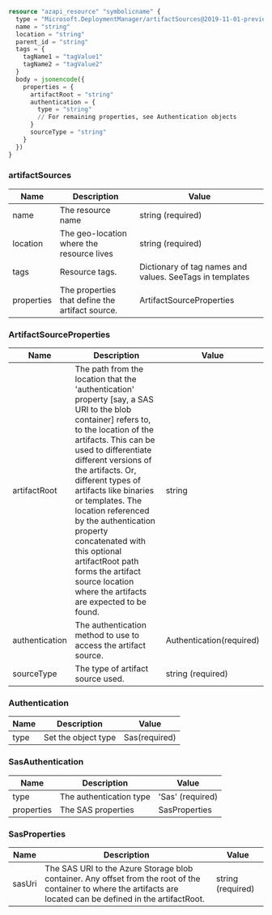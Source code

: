 ```terraform
resource "azapi_resource" "symbolicname" {
  type = "Microsoft.DeploymentManager/artifactSources@2019-11-01-preview"
  name = "string"
  location = "string"
  parent_id = "string"
  tags = {
    tagName1 = "tagValue1"
    tagName2 = "tagValue2"
  }
  body = jsonencode({
    properties = {
      artifactRoot = "string"
      authentication = {
        type = "string"
        // For remaining properties, see Authentication objects
      }
      sourceType = "string"
    }
  })
}

```

### artifactSources

| Name | Description | Value |
|-|-|-|
| name | The resource name | string (required) |
| location | The geo-location where the resource lives | string (required) |
| tags | Resource tags. | Dictionary of tag names and values. SeeTags in templates |
| properties | The properties that define the artifact source. | ArtifactSourceProperties |


### ArtifactSourceProperties

| Name | Description | Value |
|-|-|-|
| artifactRoot | The path from the location that the 'authentication' property [say, a SAS URI to the blob container] refers to, to the location of the artifacts. This can be used to differentiate different versions of the artifacts. Or, different types of artifacts like binaries or templates. The location referenced by the authentication property concatenated with this optional artifactRoot path forms the artifact source location where the artifacts are expected to be found. | string |
| authentication | The authentication method to use to access the artifact source. | Authentication(required) |
| sourceType | The type of artifact source used. | string (required) |


### Authentication

| Name | Description | Value |
|-|-|-|
| type | Set the object type | Sas(required) |


### SasAuthentication

| Name | Description | Value |
|-|-|-|
| type | The authentication type | 'Sas' (required) |
| properties | The SAS properties | SasProperties |


### SasProperties

| Name | Description | Value |
|-|-|-|
| sasUri | The SAS URI to the Azure Storage blob container. Any offset from the root of the container to where the artifacts are located can be defined in the artifactRoot. | string (required) |


